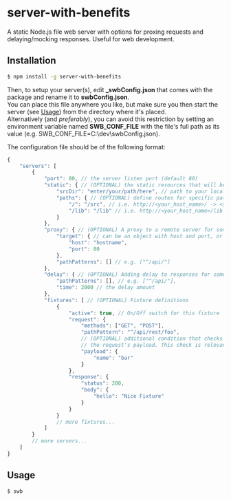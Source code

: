 # server-with-benefits

A static Node.js file web server with options for proxing requests and delaying/mocking responses. Useful for web development.

## Installation

```sh
$ npm install -g server-with-benefits
```

Then, to setup your server(s), edit **_swbConfig.json** that comes with the package and rename it to **swbConfig.json**.  
You can place this file anywhere you like, but make sure you then start the server (see [Usage](#usage)) from the directory where it's placed.    
Alternatively (and *preferably*), you can avoid this restriction by setting an environment variable named **SWB_CONF_FILE**
with the file's full path as its value (e.g. SWB_CONF_FILE=C:\dev\swbConfig.json).

The configuration file should be of the following format:

```javascript
{
	"servers": [
		{
			"port": 80, // the server listen port (default 80)
			"static": { // (OPTIONAL) the static resources that will be served.
				"srcDir": "enter/your/path/here", // path to your local server root source directory
				"paths": { // (OPTIONAL) define routes for specific paths, relative to the 'srcDir'
					"/": "/src", // i.e. http://<your_host_name>/ -> <srcDir>/src
					"/lib": "/lib" // i.e. http://<your_host_name>/lib -> <srcDir>/lib
				}
			},
			"proxy": { // (OPTIONAL) A proxy to a remote server for some path patterns
				"target": { // can be an object with host and port, or a full url string e.g. "http://myproxy:80"
					"host": "hostname",
					"port": 80
				},
				"pathPatterns": [] // e.g. ["^/api/"]
			},
			"delay": { // (OPTIONAL) Adding delay to responses for some path patterns
				"pathPatterns": [], // e.g. ["^/api/"],
				"time": 2000 // the delay amount
			},
			"fixtures": [ // (OPTIONAL) Fixture definitions
				{
					"active": true, // On/Off switch for this fixture
					"request": {
						"methods": ["GET", "POST"],
						"pathPattern": "^/api/rest/foo",
						// (OPTIONAL) additional condition that checks that the provided object is a subset of
						// the request's payload. This check is relevant only for POST, PUT and OPTIONS methods
						"payload": {
							"name": "bar"
						}
					},
					"response": {
						"status": 200,
						"body": {
							"hello": "Nice Fixture"
						}
					}
				}
				// more fixtures...
			]
		}
		// more servers...
	]
}
```

## Usage

```sh
$ swb
```
